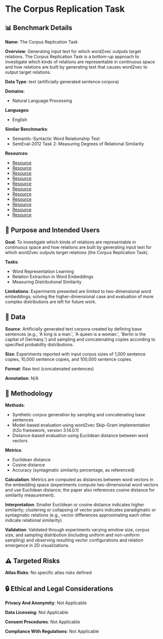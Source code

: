 # The Corpus Replication Task

## 📊 Benchmark Details

**Name**: The Corpus Replication Task

**Overview**: Generating input text for which word2vec outputs target relations. The Corpus Replication Task is a bottom-up approach to investigate which kinds of relations are representable in continuous space and how relations are built by generating text that causes word2vec to output target relations.

**Data Type**: text (artificially generated sentence corpora)

**Domains**:
- Natural Language Processing

**Languages**:
- English

**Similar Benchmarks**:
- Semantic-Syntactic Word Relationship Test
- SemEval-2012 Task 2: Measuring Degrees of Relational Similarity

**Resources**:
- [Resource](http://docs.h2o.ai/h2o/latest-stable/h2o-docs/data-science/word2vec.html)
- [Resource](http://arxiv.org/abs/1310.4546)
- [Resource](http://arxiv.org/abs/1301.3781)
- [Resource](http://dl.acm.org/citation.cfm?id=2387636.2387693)
- [Resource](https://books.google.de/books?id=swCOtgAACAAJ)
- [Resource](http://www.era.lib.ed.ac.uk/bitstream/1842/563/2/IP030023.pdf)
- [Resource](http://www.aclweb.org/anthology/P14-2050)
- [Resource](http://doi.acm.org/10.1145/1553374.1553518)
- [Resource](http://dl.acm.org/citation.cfm?id=2503308.2188396)
- [Resource](http://arxiv.org/abs/1411.2738)
- [Resource](http://arxiv.org/abs/1402.3722)

## 🎯 Purpose and Intended Users

**Goal**: To investigate which kinds of relations are representable in continuous space and how relations are built by generating input text for which word2vec outputs target relations (the Corpus Replication Task).

**Tasks**:
- Word Representation Learning
- Relation Extraction in Word Embeddings
- Measuring Distributional Similarity

**Limitations**: Experiments presented are limited to two-dimensional word embeddings; solving the higher-dimensional case and evaluation of more complex distributions are left for future work.

## 💾 Data

**Source**: Artificially generated text corpora created by defining base sentences (e.g., 'A king is a man.', 'A queen is a woman.', 'Berlin is the capital of Germany.') and sampling and concatenating copies according to specified probability distributions.

**Size**: Experiments reported with input corpus sizes of 1,000 sentence copies, 10,000 sentence copies, and 100,000 sentence copies.

**Format**: Raw text (concatenated sentences)

**Annotation**: N/A

## 🔬 Methodology

**Methods**:
- Synthetic corpus generation by sampling and concatenating base sentences
- Model-based evaluation using word2vec Skip-Gram implementation (h2o framework, version 3.14.0.1)
- Distance-based evaluation using Euclidean distance between word vectors

**Metrics**:
- Euclidean distance
- Cosine distance
- Accuracy (syntagmatic similarity percentage, as referenced)

**Calculation**: Metrics are computed as distances between word vectors in the embedding space (experiments compute two-dimensional word vectors and use Euclidean distance; the paper also references cosine distance for similarity measurement).

**Interpretation**: Smaller Euclidean or cosine distance indicates higher similarity; clustering or collapsing of vector pairs indicates paradigmatic or syntagmatic relations (e.g., vector differences approximating each other indicate relational similarity).

**Validation**: Validated through experiments varying window size, corpus size, and sampling distribution (including uniform and non-uniform sampling) and observing resulting vector configurations and relation emergence in 2D visualizations.

## ⚠️ Targeted Risks

**Atlas Risks**:
No specific atlas risks defined

## 🔒 Ethical and Legal Considerations

**Privacy And Anonymity**: Not Applicable

**Data Licensing**: Not Applicable

**Consent Procedures**: Not Applicable

**Compliance With Regulations**: Not Applicable
